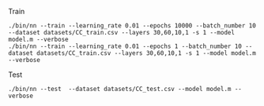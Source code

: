  Train

    ./bin/nn --train --learning_rate 0.01 --epochs 10000 --batch_number 10 --dataset datasets/CC_train.csv --layers 30,60,10,1 -s 1 --model model.m --verbose
    ./bin/nn --train --learning_rate 0.01 --epochs 1 --batch_number 10 --dataset datasets/CC_train.csv --layers 30,60,10,1 -s 1 --model model.m --verbose

Test

    ./bin/nn --test  --dataset datasets/CC_test.csv --model model.m --verbose


